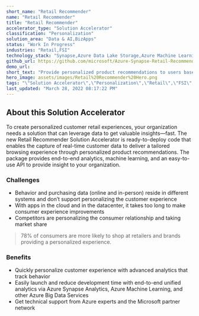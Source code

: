 ```yaml
---
short_name: "Retail Recommender"
name: "Retail Recommender"
title: "Retail Recommender"
accelerator_type: "Solution Accelerator"
classification: "Personalization"
solution_area: "Data & AI,BizApps"
status: "Work In Progress"
industries: "Retail,FSI"
technology_stack: "Synapse,Azure Data Lake Storage,Azure Machine Learning,Azure Kubernetes Services,Cosmos DB,Power BI"
github_url: https://github.com/microsoft/Azure-Synapse-Retail-Recommender-Solution-Accelerator
demo_url: 
short_text: "Provide personalized product recommendations to users based on their purchase history, product selection in the e-commerce channel, and their activity in the physical store."
hero_image: assets/images/Retail%20Recommender%20Hero.png
tags: "\"Solution Accelerator\",\"Personalization\",\"Retail\",\"FSI\",\"Synapse\",\"Azure Data Lake Storage\",\"Azure Machine Learning\",\"Azure Kubernetes Services\",\"Cosmos DB\",\"Power BI\""
last_updated: "March 28, 2022 08:17:22 PM"
---
```

## About this Solution Accelerator

To create personalized customer retail experiences, your organization needs a solution that can leverage data to get valuable insights—fast. The new Retail Recommender Solution Accelerator is ready-to-deploy code that enables the capture of real-time customer data to deliver a tailored browsing experience through personalized product recommendations. The package provides end-to-end analytics, machine learning, and an easy-to-use API to provide insight to your organization.

### Challenges

* Behavior and purchasing data (online and in-person) reside in different systems and don’t support personalizing the customer experience
* With apps in the cloud and in the datacenter, it takes too long to make consumer experience improvements
* Competitors are personalizing the consumer relationship and taking market share

> 78% of consumers are more likely to shop at retailers and brands providing a personalized experience.

### Benefits

* Quickly personalize customer experience with advanced analytics that track behavior
* Easily launch and reduce development time with end-to-end unified analytics via Azure Synapse Analytics, Azure Machine Learning, and other Azure Big Data Services
* Get technical support from Azure experts and the Microsoft partner network
